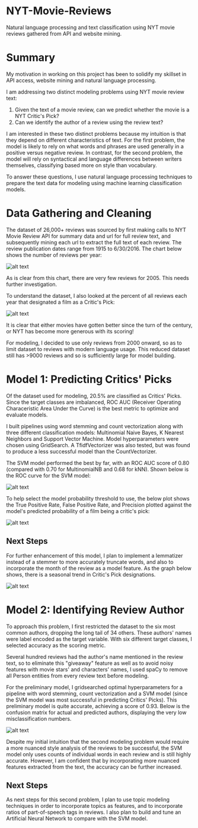 # NYT-Movie-Reviews

Natural language processing and text classification using NYT movie reviews gathered from API and website mining.

# Summary

My motivation in working on this project has been to solidify my skillset in API access, website mining and natural language processing.

I am addressing two distinct modeling problems using NYT movie review text:
  1. Given the text of a movie review, can we predict whether the movie is a NYT Critic's Pick? 
  2. Can we identify the author of a review using the review text?

I am interested in these two distinct problems because my intuition is that they depend on different characteristics of text. For the first problem, the model is likely to rely on what words and phrases are used generally in a positive versus negative review. In contrast, for the second problem, the model will rely on syntactical and language differences between writers themselves, classifying based more on style than vocabulary.

To answer these questions, I use natural language processing techniques to prepare the text data for modeling using machine learning classification models.

# Data Gathering and Cleaning

The dataset of 26,000+ reviews was sourced by first making calls to NYT Movie Review API for summary data and url for full review text, and subsequently mining each url to extract the full text of each review. The review publication dates range from 1915 to 6/30/2016. The chart below shows the number of reviews per year:

![alt text](https://github.com/cmgerr/NYT-Movie-Reviews/raw/master/Images/reviews_per_year.png)

As is clear from this chart, there are very few reviews for 2005. This needs further investigation.

To understand the dataset, I also looked at the percent of all reviews each year that designated a film as a Critic's Pick:

![alt text](https://github.com/cmgerr/NYT-Movie-Reviews/raw/master/Images/criticspick%25_per_year.png)

It is clear that either movies have gotten better since the turn of the century, or NYT has become more generous with its scoring!

For modeling, I decided to use only reviews from 2000 onward, so as to limit dataset to reviews with modern language usage. This reduced dataset still has >9000 reviews and so is sufficiently large for model building.

# Model 1: Predicting Critics' Picks

Of the dataset used for modeling, 20.5% are classified as Critics' Picks. Since the target classes are imbalanced, ROC AUC (Receiver Operating Characeristic Area Under the Curve) is the best metric to optimize and evaluate models.

I built pipelines using word stemming and count vectorization along with three different classification models: Multinomial Naive Bayes, K Nearest Neighbors and Support Vector Machine. Model hyperparameters were chosen using GridSearch. A TfidfVectorizer was also tested, but was found to produce a less successful model than the CountVectorizer.

The SVM model performed the best by far, with an ROC AUC score of 0.80 (compared with 0.70 for MultinomialNB and 0.68 for kNN). Shown below is the ROC curve for the SVM model:

![alt text](https://github.com/cmgerr/NYT-Movie-Reviews/raw/master/Images/cpick_svm_roccurve.png)

To help select the model probability threshold to use, the below plot shows the True Positive Rate, False Positive Rate, and Precision plotted against the model's predicted probability of a film being a critic's pick:

![alt text](https://github.com/cmgerr/NYT-Movie-Reviews/raw/master/Images/SVM_Model_P_Threshold.png)

## Next Steps

For further enhancement of this model, I plan to implement a lemmatizer instead of a stemmer to more accurately truncate words, and also to incorporate the month of the review as a model feature. As the graph below shows, there is a seasonal trend in Critic's Pick designations.

![alt text](https://github.com/cmgerr/NYT-Movie-Reviews/raw/master/Images/criticspick%25_per_month.png)

# Model 2: Identifying Review Author

To approach this problem, I first restricted the dataset to the six most common authors, dropping the long tail of 34 others. These authors' names were label encoded as the target variable. With six different target classes, I selected accuracy as the scoring metric. 

Several hundred reviews had the author's name mentioned in the review text, so to eliminate this "giveaway" feature as well as to avoid noisy features with movie stars' and characters' names, I used spaCy to remove all Person entities from every review text before modeling.

For the preliminary model, I gridsearched optimal hyperparameters for a pipeline with word stemming, count vectorization and a SVM model (since the SVM model was most successful in predicting Critics' Picks). This preliminary model is quite accurate, achieving a score of 0.93. Below is the confusion matrix for actual and predicted authors, displaying the very low misclassification numbers.

![alt text](https://github.com/cmgerr/NYT-Movie-Reviews/raw/master/Images/author_svm_confusion_matrix.png)

Despite my initial intuition that the second modeling problem would require a more nuanced style analysis of the reviews to be successful, the SVM model only uses counts of individual words in each review and is still highly accurate. However, I am confident that by incorporating more nuanced features extracted from the text, the accuracy can be further increased.

## Next Steps

As next steps for this second problem, I plan to use topic modeling techniques in order to incorporate topics as features, and to incorporate ratios of part-of-speech tags in reviews. I also plan to build and tune an Artificial Neural Network to compare with the SVM model.

